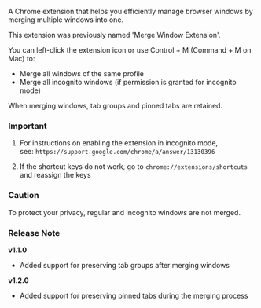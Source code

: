 A Chrome extension that helps you efficiently manage browser windows by merging
multiple windows into one. 

This extension was previously named 'Merge Window Extension'.

You can left-click the extension icon or use Control + M (Command + M on Mac)
to:

- Merge all windows of the same profile
- Merge all incognito windows (if permission is granted for incognito mode)

When merging windows, tab groups and pinned tabs are retained.

### Important

1. For instructions on enabling the extension in incognito mode,\
   see: `https://support.google.com/chrome/a/answer/13130396`

2. If the shortcut keys do not work, go to `chrome://extensions/shortcuts` and
   reassign the keys

### Caution

To protect your privacy, regular and incognito windows are not merged.

### Release Note

**v1.1.0**

- Added support for preserving tab groups after merging windows

**v1.2.0**

- Added support for preserving pinned tabs during the merging process
